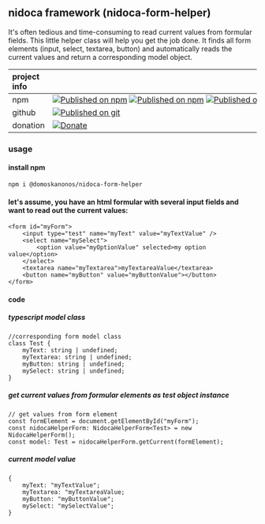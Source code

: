 ## nidoca framework (nidoca-form-helper)

It's often tedious and time-consuming to read current values ​​from formular fields.
This little helper class will help you get the job done.
It finds all form elements (input, select, textarea, button)
and automatically reads the current values and return a corresponding model object.

|project info||
|:-------------|:-------------|
|npm|<nobr>[![Published on npm](https://img.shields.io/npm/l/@domoskanonos/nidoca-form-helper)](https://www.npmjs.com/package/@domoskanonos/nidoca-form-helper) [![Published on npm](https://img.shields.io/npm/v/@domoskanonos/nidoca-form-helper)](https://www.npmjs.com/package/@domoskanonos/nidoca-form-helper) [![Published on npm](https://img.shields.io/bundlephobia/min/@domoskanonos/nidoca-form-helper)](https://www.npmjs.com/package/@domoskanonos/nidoca-form-helper) [![Published on npm](https://img.shields.io/bundlephobia/minzip/@domoskanonos/nidoca-form-helper)](https://www.npmjs.com/package/@domoskanonos/nidoca-form-helper) [![Published on npm](https://img.shields.io/npm/dw/@domoskanonos/nidoca-form-helper)](https://www.npmjs.com/package/@domoskanonos/nidoca-form-helper)</nobr>|
|github|<nobr>[![Published on git](https://img.shields.io/github/languages/code-size/domoskanonos/nidoca-form-helper)](https://github.com/domoskanonos/nidoca-form-helper)</nobr>|
|donation|<nobr>[![Donate](https://img.shields.io/badge/Donate-PayPal-green.svg)](https://www.paypal.com/cgi-bin/webscr?cmd=_s-xclick&hosted_button_id=SWGKEVSK2PDEE)</nobr>|


### usage
#### install npm
    npm i @domoskanonos/nidoca-form-helper

#### let's assume, you have an html formular with several input fields and want to read out the current values:
    <form id="myForm">
        <input type="test" name="myText" value="myTextValue" />
        <select name="mySelect">
            <option value="myOptionValue" selected>my option value</option>
        </select>
        <textarea name="myTextarea">myTextareaValue</textarea>
        <button name="myButton" value="myButtonValue"></button>
    </form>

#### code
##### typescript model class
    //corresponding form model class
    class Test {
        myText: string | undefined;
        myTextarea: string | undefined;
        myButton: string | undefined;
        mySelect: string | undefined;
    }

##### get current values from formular elements as test object instance
    // get values from form element
    const formElement = document.getElementById("myForm");
    const nidocaHelperForm: NidocaHelperForm<Test> = new NidocaHelperForm();
    const model: Test = nidocaHelperForm.getCurrent(formElement);

##### current model value
    {
        myText: "myTextValue";
        myTextarea: "myTextareaValue;
        myButton: "myButtonValue";
        mySelect: "mySelectValue";
    }
